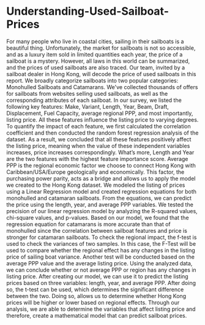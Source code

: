 # Understanding-Used-Sailboat-Prices

For many people who live in coastal cities, sailing in their sailboats is a beautiful thing. Unfortunately, the market for sailboats is not so accessible, and as a luxury item sold in limited quantities each year, the price of a sailboat is a mystery. However, all laws in this world can be summarized, and the prices of used sailboats are also traced. Our team, invited by a sailboat dealer in Hong Kong, will decode the price of used sailboats in this report.
We broadly categorize sailboats into two popular categories: Monohulled Sailboats and Catamarans. We've collected thousands of offers for sailboats from websites selling used sailboats, as well as the corresponding attributes of each sailboat. In our survey, we listed the following key features: Make, Variant, Length, Year, Beam, Draft, Displacement, Fuel Capacity, average regional PPP, and most importantly, listing price. 
All these features influence the listing price to varying degrees. To quantify the impact of each feature, we first calculated the correlation coefficient and then conducted the random forest regression analysis of the dataset. As a result, we concluded that all these features positively affect the listing price, meaning when the value of these independent variables increases, price increases correspondingly. What’s more, Length and Year are the two features with the highest feature importance score. 
Average PPP is the regional economic factor we choose to connect Hong Kong with Caribbean/USA/Europe geologically and economically. This factor, the purchasing power parity, acts as a bridge and allows us to apply the model we created to the Hong Kong dataset.
We modeled the listing of prices using a Linear Regression model and created regression equations for both monohulled and catamaran sailboats. From the equations, we can predict the price using the length, year, and average PPP variables. We tested the precision of our linear regression model by analyzing the R-squared values, chi-square values, and p-values. Based on our model, we found that the regression equation for catamarans is more accurate than that of monohulled since the correlation between sailboat features and price is stronger for catamaran sailboats.
To check the regional impact, the f-test is used to check the variances of two samples. In this case, the F-Test will be used to compare whether the regional effect has any changes in the listing price of sailing boat variance. Another test will be conducted based on the average PPP value and the average listing price. Using the analyzed data, we can conclude whether or not average PPP or region has any changes in listing price.
After creating our model, we can use it to predict the listing prices based on three variables: length, year, and average PPP. After doing so, the t-test can be used, which determines the significant difference between the two. Doing so, allows us to determine whether Hong Kong prices will be higher or lower based on regional effects.
Through our analysis, we are able to determine the variables that affect listing price and therefore, create a mathematical model that can predict sailboat prices.

